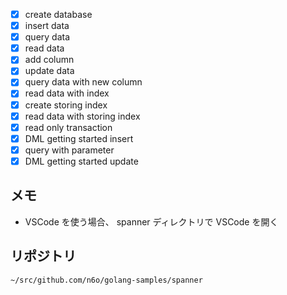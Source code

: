 - [x] create database
- [x] insert data
- [x] query data
- [x] read data
- [x] add column
- [x] update data
- [x] query data with new column
- [x] read data with index
- [x] create storing index
- [x] read data with storing index
- [x] read only transaction
- [x] DML getting started insert
- [x] query with parameter
- [x] DML getting started update

## メモ

- VSCode を使う場合、 spanner ディレクトリで VSCode を開く

## リポジトリ
`~/src/github.com/n6o/golang-samples/spanner`

